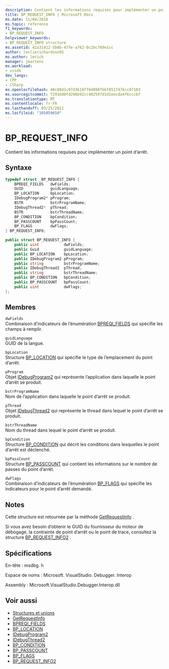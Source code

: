 ```yaml
---
description: Contient les informations requises pour implémenter un point d’arrêt.
title: BP_REQUEST_INFO | Microsoft Docs
ms.date: 11/04/2016
ms.topic: reference
f1_keywords:
- BP_REQUEST_INFO
helpviewer_keywords:
- BP_REQUEST_INFO structure
ms.assetid: 42a31412-5b6b-47fe-a762-0c2bc769e1cc
author: leslierichardson95
ms.author: lerich
manager: jmartens
ms.workload:
- vssdk
dev_langs:
- CPP
- CSharp
ms.openlocfilehash: 40c88d1c07d3610ff6d098fbbf8517476cc07103
ms.sourcegitcommit: f2916d8fd296b92cc402597d1d1eecda4f6cccbf
ms.translationtype: MT
ms.contentlocale: fr-FR
ms.lasthandoff: 03/25/2021
ms.locfileid: "105059650"
---
```

# <a name="bp_request_info"></a>BP_REQUEST_INFO
Contient les informations requises pour implémenter un point d’arrêt.

## <a name="syntax"></a>Syntaxe

```cpp
typedef struct _BP_REQUEST_INFO {
    BPREQI_FIELDS   dwFields;
    GUID            guidLanguage;
    BP_LOCATION     bpLocation;
    IDebugProgram2* pProgram;
    BSTR            bstrProgramName;
    IDebugThread2*  pThread;
    BSTR            bstrThreadName;
    BP_CONDITION    bpCondition;
    BP_PASSCOUNT    bpPassCount;
    BP_FLAGS        dwFlags;
} BP_REQUEST_INFO;
```

```csharp
public struct BP_REQUEST_INFO {
    public uint           dwFields;
    public Guid           guidLanguage;
    public BP_LOCATION    bpLocation;
    public IDebugProgram2 pProgram;
    public string         bstrProgramName;
    public IDebugThread2  pThread;
    public string         bstrThreadName;
    public BP_CONDITION   bpCondition;
    public BP_PASSCOUNT   bpPassCount;
    public uint           dwFlags;
};
```

## <a name="members"></a>Membres
`dwFields`\
Combinaison d’indicateurs de l’énumération [BPREQI_FIELDS](../../../extensibility/debugger/reference/bpreqi-fields.md) qui spécifie les champs à remplir.

`guidLanguage`\
GUID de la langue.

`bpLocation`\
Structure [BP_LOCATION](../../../extensibility/debugger/reference/bp-location.md) qui spécifie le type de l’emplacement du point d’arrêt.

`pProgram`\
Objet [IDebugProgram2](../../../extensibility/debugger/reference/idebugprogram2.md) qui représente l’application dans laquelle le point d’arrêt se produit.

`bstrProgramName`\
Nom de l’application dans laquelle le point d’arrêt se produit.

`pThread`\
Objet [IDebugThread2](../../../extensibility/debugger/reference/idebugthread2.md) qui représente le thread dans lequel le point d’arrêt se produit.

`bstrThreadName`\
Nom du thread dans lequel le point d’arrêt se produit.

`bpCondition`\
Structure [BP_CONDITION](../../../extensibility/debugger/reference/bp-condition.md) qui décrit les conditions dans lesquelles le point d’arrêt est déclenché.

`bpPassCount`\
Structure [BP_PASSCOUNT](../../../extensibility/debugger/reference/bp-passcount.md) qui contient les informations sur le nombre de passes du point d’arrêt.

`dwFlags`\
Combinaison d’indicateurs de l’énumération [BP_FLAGS](../../../extensibility/debugger/reference/bp-flags.md) qui spécifie les indicateurs pour le point d’arrêt demandé.

## <a name="remarks"></a>Notes
Cette structure est retournée par la méthode [GetRequestInfo](../../../extensibility/debugger/reference/idebugbreakpointrequest2-getrequestinfo.md) .

Si vous avez besoin d’obtenir le GUID du fournisseur du moteur de débogage, la contrainte de point d’arrêt ou le point de trace, consultez la structure [BP_REQUEST_INFO2](../../../extensibility/debugger/reference/bp-request-info2.md) .

## <a name="requirements"></a>Spécifications
En-tête : msdbg. h

Espace de noms : Microsoft. VisualStudio. Debugger. Interop

Assembly : Microsoft.VisualStudio.Debugger.Interop.dll

## <a name="see-also"></a>Voir aussi
- [Structures et unions](../../../extensibility/debugger/reference/structures-and-unions.md)
- [GetRequestInfo](../../../extensibility/debugger/reference/idebugbreakpointrequest2-getrequestinfo.md)
- [BPREQI_FIELDS](../../../extensibility/debugger/reference/bpreqi-fields.md)
- [BP_LOCATION](../../../extensibility/debugger/reference/bp-location.md)
- [IDebugProgram2](../../../extensibility/debugger/reference/idebugprogram2.md)
- [IDebugThread2](../../../extensibility/debugger/reference/idebugthread2.md)
- [BP_CONDITION](../../../extensibility/debugger/reference/bp-condition.md)
- [BP_PASSCOUNT](../../../extensibility/debugger/reference/bp-passcount.md)
- [BP_FLAGS](../../../extensibility/debugger/reference/bp-flags.md)
- [BP_REQUEST_INFO2](../../../extensibility/debugger/reference/bp-request-info2.md)
